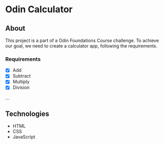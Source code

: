 # Odin Calculator

## About
This project is a part of a Odin Foundations Course challenge.
To achieve our goal, we need to create a calculator app, following the requirements.

### Requirements

- [x] Add
- [x] Subtract
- [x] Multiply
- [x] Division

...

## Technologies

- HTML
- CSS
- JavaScript
